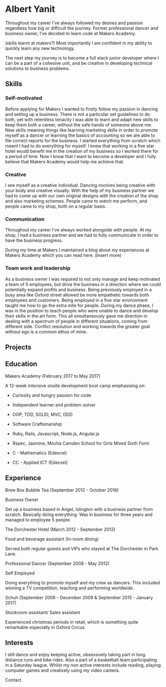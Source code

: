 # Albert Yanit

Throughout my career I’ve always followed my desires and passion regardless how big or difficult the journey. Former professional dancer and business owner, I’ve decided to learn code at Makers Academy.

(skills learnt at makers?) Most importantly I am confident in my ability to quickly learn any new technology.

The next step my journey is to become a full stack junior developer where I can be a part of a cohesive unit, and be creative in developing technical solutions to business problems.

## Skills

### Self-motivated

Before applying for Makers I wanted to firstly follow my passion in dancing and setting up a business. There is not a particular set guidelines to do both, yet with relentless tenacity I was able to learn and adapt new skills to keep them both a career, without the safe hands of someone above me. New skills meaning things like learning marketing skills in order to promote myself as a dancer or learning the basics of accounting so we are able to file correct reports for the business. I started everything from scratch which meant I had to do everything for myself.  I knew that working in a five star hotel would benefit me in the creation of my business so I worked there for a period of time. Now I know that I want to become a developer and I fully believe that Makers Academy would help me achieve that.

### Creative

I see myself as a creative individual. Dancing involves being creative with your body and creative visually. With the help of my business partner we had to come up with our own original designs with the creation of the shop and also marketing schemes. People came to watch me perform, and people came to my shop, both on a regular basis.

### Communication

Throughout my career I’ve always worked alongside with people. At my shop, I had a business partner and we had to fully communicate in order to have the business progress.

During my time at Makers  I maintained a blog about my experiences at Makers Academy which you can read here. (insert more)

### Team work and leadership

As a business owner I was required to not only manage and keep motivated a team of 5 employees, but drive the business in a direction where we could potentially expand profits and business. Being previously employed in a busy area like Oxford street allowed be more empathetic towards both employees and customers. Being employed in a five star environment taught me how to go the extra mile for people. During my dance phase, I was in the position to teach people who were unable to dance and develop their skills in the art form. This all simultaneously gave me direction in dealing with a spectrum of people in different situations, coming from different side. Conflict resolution and working towards the greater goal without ego is a common ethos of mine.

## Projects





## Education

Makers Academy (February 2017 to May 2017)

A 12-week intensive onsite development boot camp emphasising on:
* Curiosity and hungry passion for code
* Independent learner and problem-solver
* OOP, TDD, SOLID, MVC, DDD
* Software Craftsmanship
* Ruby, Rails, Javascript, Node.js, Angular.js
* Rspec, Jasmine, Mocha
Camden School for Girls Mixed Sixth Form

* C - Mathematics (Edexcel)
* CC - Applied ICT (Edecxel)

## Experience
Brew Box Bubble Tea (September 2012 -  October 2016)

Business Owner

Set up a business based in Angel, Islington with a business partner from scratch. Basically doing everything. Was in business for three years and managed to employee 5 people.

The Dorchester Hotel (March 2012 - September 2012)

Food and beverage assistant (In-room dining)

Served both regular guests and VIPs who stayed at The Dorchester in Park Lane.

Professional Dancer (September 2008 - May 2012)

Self Employed  

Doing everything to promote myself and my crew as dancers. This included winning a TV competition, teaching and performing worldwide.

Schuh (September 2008 - December 2009 & September 2015 - January 2017)

Stockroom assistant/ Sales assistant

Experienced christmas periods in retail, which is something quite remarkable especially in Oxford Circus.

## Interests

I still dance and enjoy keeping active, obsessively taking part in long distance runs and bike rides. Also a part of a basketball team participating in a Saturday league. Whilst my non active interests include reading, playing computer games and creatively using my video camera.


Contact
